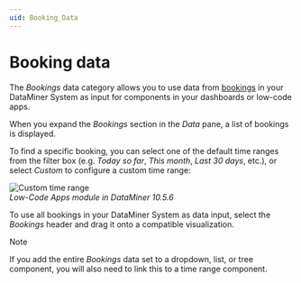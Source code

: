 ```yaml
---
uid: Booking_Data
---
```


# Booking data

The *Bookings* data category allows you to use data from [bookings](xref:The_Bookings_module) in your DataMiner System as input for components in your dashboards or low-code apps.

When you expand the *Bookings* section in the *Data* pane, a list of bookings is displayed.

To find a specific booking, you can select one of the default time ranges from the filter box (e.g. *Today so far*, *This month*, *Last 30 days*, etc.), or select *Custom* to configure a custom time range:

![Custom time range](~/user-guide/images/Custom_Time_Range_Bookings.png)<br>*Low-Code Apps module in DataMiner 10.5.6*

To use all bookings in your DataMiner System as data input, select the *Bookings* header and drag it onto a compatible visualization.

> [!NOTE]
> If you add the entire *Bookings* data set to a dropdown, list, or tree component, you will also need to link this to a time range component.
